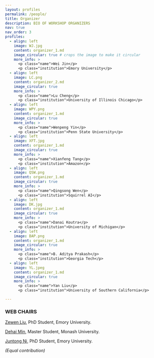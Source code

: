 ```yaml
---
layout: profiles
permalink: /people/
title: Organizer
description: BIO OF WORKSHOP ORGANIZERS
nav: true
nav_order: 3
profiles:
  - align: left
    image: WJ.jpg
    content: organizer_1.md
    image_circular: true # crops the image to make it circular
    more_info: >
      <p class="name">Wei Jin</p>
      <p class="institution">Emory University</p>
  - align: left
    image: LC.png
    content: organizer_2.md
    image_circular: true
    more_info: >
      <p class="name">Lu Cheng</p>
      <p class="institution">University of Illinois Chicago</p>
  - align: left
    image: WPY.png
    content: organizer_1.md
    image_circular: true
    more_info: >
      <p class="name">Wenpeng Yin</p>
      <p class="institution">Penn State University</p>
  - align: left
    image: XFT.jpg
    content: organizer_1.md
    image_circular: true
    more_info: >
      <p class="name">Xianfeng Tang</p>
      <p class="institution">Amazon</p>
  - align: left
    image: QSW.png
    content: organizer_1.md
    image_circular: true
    more_info: >
      <p class="name">Qingsong Wen</p>
      <p class="institution">Squirrel AI</p>
  - align: left
    image: DK.jpg
    content: organizer_1.md
    image_circular: true
    more_info: >
      <p class="name">Danai Koutra</p>
      <p class="institution">University of Michigan</p>
  - align: left
    image: BAP.png
    content: organizer_1.md
    image_circular: true
    more_info: >
      <p class="name">B. Aditya Prakash</p>
      <p class="institution">Georgia Tech</p>
  - align: left
    image: YL.jpeg
    content: organizer_1.md
    image_circular: true
    more_info: >
      <p class="name">Yan Liu</p>
      <p class="institution">University of Southern California</p>

---
```


### WEB CHAIRS

[Zewen Liu](https://nuuuh.github.io/), PhD Student, Emory University.

[Dehai Min](https://zhishanq.github.io/), Master Student, Monash University.

[Juntong Ni](https://lingfenggold.github.io/), PhD Student, Emory University.

*(Equal contribution)*
